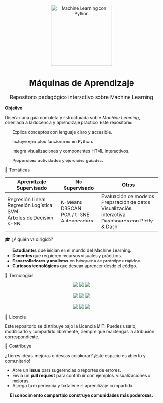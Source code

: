 <!-- Título y logo -->
<div align="center">
  <img src="https://drive.google.com/uc?export=view&id=1Cd5CvEn4VY5mI220WTtgswq5Spwq1DFL" alt="Machine Learning con Python" width="200"/>
  <h1>Máquinas de Aprendizaje</h1>
  <p style="font-size: 1.2em;">Repositorio pedagógico interactivo sobre Machine Learning</p>
</div>




 **Objetivo**

Diseñar una guía completa y estructurada sobre *Machine Learning*, orientada a la docencia y aprendizaje práctico. Este repositorio:

<ul>
 Explica conceptos con lenguaje claro y accesible.
  
  Incluye ejemplos funcionales en Python.
  
  Integra visualizaciones y componentes HTML interactivos.
  
  Proporciona actividades y ejercicios guiados.
</ul>



 📂 Temáticas 

<div align="center">

<table>
  <thead>
    <tr>
      <th style="text-align:center;">Aprendizaje Supervisado</th>
      <th style="text-align:center;">No Supervisado</th>
      <th style="text-align:center;">Otros</th>
    </tr>
  </thead>
  <tbody>
    <tr>
      <td style="text-align:left;">
        Regresión Lineal<br>
        Regresión Logística<br>
        SVM<br>
        Árboles de Decisión<br>
        k-NN
      </td>
      <td style="text-align:left;">
        K-Means<br>
        DBSCAN<br>
        PCA / t-SNE<br>
        Autoencoders
      </td>
      <td style="text-align:left;">
        Evaluación de modelos<br>
        Preparación de datos<br>
        Visualización interactiva<br>
        Dashboards con Plotly & Dash
      </td>
    </tr>
  </tbody>
</table>

</div>


🎓 ¿A quién va dirigido?

<ul>
  <strong>Estudiantes</strong> que inician en el mundo del Machine Learning.
  <li><strong>Docentes</strong> que requieren recursos visuales y prácticos.</li>
  <li><strong>Desarrolladores y analistas</strong> en búsqueda de prototipos rápidos.</li>
  <li><strong>Curiosos tecnológicos</strong> que desean aprender desde el código.</li>
</ul>



 🧪 Tecnologías 

<div align="center">
  <a href="https://scikit-learn.org/" target="_blank"><img src="https://img.shields.io/badge/scikit--learn-F7931E?style=for-the-badge&logo=scikit-learn&logoColor=white"/></a>
  <a href="https://pandas.pydata.org/" target="_blank"><img src="https://img.shields.io/badge/Pandas-150458?style=for-the-badge&logo=pandas&logoColor=white"/></a>
  <a href="https://numpy.org/" target="_blank"><img src="https://img.shields.io/badge/Numpy-013243?style=for-the-badge&logo=numpy&logoColor=white"/></a>
  <br><br>
  <a href="https://plotly.com/" target="_blank"><img src="https://img.shields.io/badge/Plotly-3F4F75?style=for-the-badge&logo=plotly&logoColor=white"/></a>
  <a href="https://dash.plotly.com/" target="_blank"><img src="https://img.shields.io/badge/Dash-000000?style=for-the-badge&logo=plotly&logoColor=white"/></a>
  <a href="https://matplotlib.org/" target="_blank"><img src="https://img.shields.io/badge/Matplotlib-007ACC?style=for-the-badge&logo=python&logoColor=white"/></a>
  <br><br>
  <a href="https://jupyter.org/" target="_blank"><img src="https://img.shields.io/badge/Jupyter-F37626?style=for-the-badge&logo=jupyter&logoColor=white"/></a>
  <a href="https://voila.readthedocs.io/" target="_blank"><img src="https://img.shields.io/badge/Voila-43B02A?style=for-the-badge&logo=python&logoColor=white"/></a>
  <a href="https://ipywidgets.readthedocs.io/" target="_blank"><img src="https://img.shields.io/badge/IPyWidgets-E760A4?style=for-the-badge&logo=python&logoColor=white"/></a>
</div>



📜 Licencia

Este repositorio se distribuye bajo la Licencia MIT. Puedes usarlo, modificarlo y compartirlo libremente, siempre que mantengas la atribución correspondiente.


🤝 Contribuye

¿Tienes ideas, mejoras o deseas colaborar? ¡Este espacio es abierto y comunitario!

<ul>
  <li>Abre un <strong>issue</strong> para sugerencias o reportes de errores.</li>
  <li>Envía un <strong>pull request</strong> para contribuir con ejemplos, visualizaciones o mejoras.</li>
  <li>Agrega tu experiencia y fortalece el aprendizaje compartido.</li>
</ul>

<div align="center">
  <strong>El conocimiento compartido construye comunidades más poderosas.</strong>
</div>

